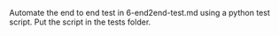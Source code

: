 Automate the end to end test in 6-end2end-test.md using a python test script. Put the script in the tests folder.
